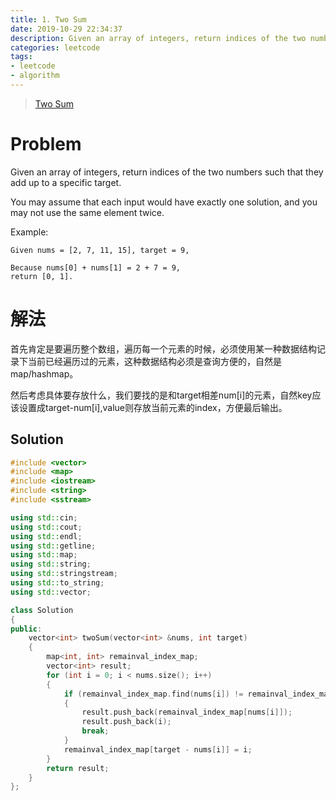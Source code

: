```yaml
---
title: 1. Two Sum
date: 2019-10-29 22:34:37
description: Given an array of integers, return indices of the two numbers such that they add up to a specific target.
categories: leetcode
tags:
- leetcode
- algorithm
---
```

> [Two Sum](https://leetcode.com/problems/two-sum/)

# Problem

Given an array of integers, return indices of the two numbers such that they add up to a specific target.

You may assume that each input would have exactly one solution, and you may not use the same element twice.

Example:

```
Given nums = [2, 7, 11, 15], target = 9,

Because nums[0] + nums[1] = 2 + 7 = 9,
return [0, 1].
```

# 解法

首先肯定是要遍历整个数组，遍历每一个元素的时候，必须使用某一种数据结构记录下当前已经遍历过的元素，这种数据结构必须是查询方便的，自然是map/hashmap。

然后考虑具体要存放什么，我们要找的是和target相差num[i]的元素，自然key应该设置成target-num[i],value则存放当前元素的index，方便最后输出。

## Solution

```c++
#include <vector>
#include <map>
#include <iostream>
#include <string>
#include <sstream>

using std::cin;
using std::cout;
using std::endl;
using std::getline;
using std::map;
using std::string;
using std::stringstream;
using std::to_string;
using std::vector;

class Solution
{
public:
    vector<int> twoSum(vector<int> &nums, int target)
    {
        map<int, int> remainval_index_map;
        vector<int> result;
        for (int i = 0; i < nums.size(); i++)
        {
            if (remainval_index_map.find(nums[i]) != remainval_index_map.end())
            {
                result.push_back(remainval_index_map[nums[i]]);
                result.push_back(i);
                break;
            }
            remainval_index_map[target - nums[i]] = i;
        }
        return result;
    }
};
```



